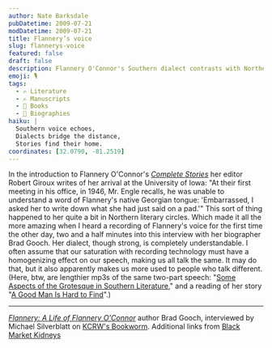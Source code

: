 ```yaml
---
author: Nate Barksdale
pubDatetime: 2009-07-21
modDatetime: 2009-07-21
title: Flannery’s voice
slug: flannerys-voice
featured: false
draft: false
description: Flannery O'Connor's Southern dialect contrasts with Northern literary circles, revealing insights about language and identity in American literature.
emoji: 🎙️
tags:
  - ✍️ Literature
  - ✍️ Manuscripts
  - 📖 Books
  - 📖 Biographies
haiku: |
  Southern voice echoes,  
  Dialects bridge the distance,  
  Stories find their home.
coordinates: [32.0790, -81.2519]
---
```


In the introduction to Flannery O'Connor's _[Complete Stories](https://www.google.com/search?q=%22Complete%20Stories%22%20amazon.com)_ her editor Robert Giroux writes of her arrival at the University of Iowa: "At their first meeting in his office, in 1946, Mr. Engle recalls, he was unable to understand a word of Flannery's native Georgian tongue: 'Embarrassed, I asked her to write down what she had just said on a pad.'" This sort of thing happened to her quite a bit in Northern literary circles. Which made it all the more amazing when I heard a recording of Flannery's voice for the first time the other day, two and a half minutes into this interview with her biographer Brad Gooch. Her dialect, though strong, is completely understandable. I often assume that our saturation with recording technology must have a homogenizing effect on our speech, making us all talk the same. It may do that, but it also apparently makes us more used to people who talk different. (Here, btw, are lengthier mp3s of the same two-part speech: "[Some Aspects of the Grotesque in Southern Literature](https://www.google.com/search?q=%22Some%20Aspects%20of%20the%20Grotesque%20in%20Southern%20Literature%22%20blackmarketkidneys.com)," and a reading of her story "[A Good Man Is Hard to Find](http://web.archive.org/web/20120117080133/http://blackmarketkidneys.com/blog/wp-content/uploads/2009/02/a_good_man_is_hard_to_find.mp3)".)

---

[_Flannery: A Life of Flannery O'Connor_](https://www.google.com/search?q=%22_Flannery%3A%20A%20Life%20of%20Flannery%20O%27Connor_%22%20amazon.com) author Brad Gooch, interviewed by Michael Silverblatt on [KCRW's Bookworm](http://www.kcrw.com/etc/programs/bw). Additional links from [Black Market Kidneys](http://web.archive.org/web/20120510201356/http://blackmarketkidneys.com:80/blog/2009/02/02/flannery-oconnor-audio/)
